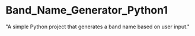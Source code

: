 # Band_Name_Generator_Python1

"A simple Python project that generates a band name based on user input."
